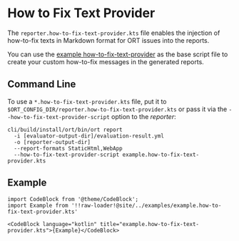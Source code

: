 # How to Fix Text Provider

The `reporter.how-to-fix-text-provider.kts` file enables the injection of how-to-fix texts in Markdown format for ORT
issues into the reports.

You can use the [example how-to-fix-text-provider](../../examples/example.how-to-fix-text-provider.kts) as the base
script file to create your custom how-to-fix messages in the generated reports.

## Command Line

To use a `*.how-to-fix-text-provider.kts` file, put it to `$ORT_CONFIG_DIR/reporter.how-to-fix-text-provider.kts` or
pass it via the `--how-to-fix-text-provider-script` option to the *reporter*:

```shell
cli/build/install/ort/bin/ort report
  -i [evaluator-output-dir]/evaluation-result.yml
  -o [reporter-output-dir]
  --report-formats StaticHtml,WebApp
  --how-to-fix-text-provider-script example.how-to-fix-text-provider.kts
```

## Example

```mdx-code-block
import CodeBlock from '@theme/CodeBlock';
import Example from '!!raw-loader!@site/../examples/example.how-to-fix-text-provider.kts'

<CodeBlock language="kotlin" title="example.how-to-fix-text-provider.kts">{Example}</CodeBlock>
```
